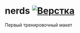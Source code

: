 # nerds [![Верстка][chat-img]][chat]
[chat-img]: https://img.shields.io/badge/%D0%92%D0%B5%D1%80%D1%81%D1%82%D0%BA%D0%B0-GitHub%20Pages-lightgrey.svg
[chat]:     https://yaz47.github.io/nerds/
Первый тренировочный макет
